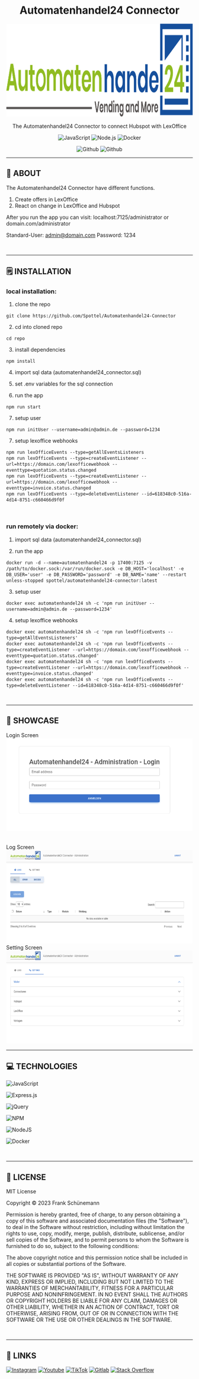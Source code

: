 <div align='center'>
    <h1><b>Automatenhandel24 Connector</b></h1>
    <img src='https://raw.githubusercontent.com/Spottel/Automatenhandel24-Connector/master/public/administrator/logo.png' height='250' />
    <p>The Automatenhandel24 Connector to connect Hubspot with LexOffice</p>


![JavaScript](https://badgen.net/badge/JavaScript/ES6/yellow?)
![Node.js](https://badgen.net/badge/Node.js/v18.15.0/green?)
![Docker](https://badgen.net/badge/Docker/23.0.3/cyan?)

![Github](https://badgen.net/github/release/Spottel/Automatenhandel24-Connector)
![Github](https://badgen.net/github/last-commit/Spottel/Automatenhandel24-Connector)


</div>

---

## 💾 **ABOUT**

The Automatenhandel24 Connector have different functions.

1. Create offers in LexOffice
2. React on change in LexOffice and Hubspot

After you run the app you can visit:
localhost:7125/administrator or domain.com/administrator

Standard-User: admin@domain.com
Password: 1234




<br />

---

## 🗒️ **INSTALLATION**

### local installation:

1. clone the repo

```
git clone https://github.com/Spottel/Automatenhandel24-Connector
```

2. cd into cloned repo

```
cd repo
```

3. install dependencies

```
npm install
```

4. import sql data (automatenhandel24_connector.sql)

5. set .env variables for the sql connection

6. run the app

```
npm run start
```

7. setup user

```
npm run initUser --username=admin@admin.de --password=1234
```

7. setup lexoffice webhooks

```
npm run lexOfficeEvents --type=getAllEventsListeners
npm run lexOfficeEvents --type=createEventListener --url=https://domain.com/lexofficewebhook --eventtype=quotation.status.changed
npm run lexOfficeEvents --type=createEventListener --url=https://domain.com/lexofficewebhook --eventtype=invoice.status.changed
npm run lexOfficeEvents --type=deleteEventListener --id=618348c0-516a-4d14-8751-c660466d9f0f
```

<br />

### run remotely via docker:

1. import sql data (automatenhandel24_connector.sql)

2. run the app

```
docker run -d --name=automatenhandel24 -p 17400:7125 -v /path/to/docker.sock:/var/run/docker.sock -e DB_HOST='localhost' -e DB_USER='user' -e DB_PASSWORD='password' -e DB_NAME='name' --restart unless-stopped spottel/automatenhandel24-connector:latest
```

3. setup user

```
docker exec automatenhandel24 sh -c 'npm run initUser --username=admin@admin.de --password=1234'
```

4. setup lexoffice webhooks

```
docker exec automatenhandel24 sh -c 'npm run lexOfficeEvents --type=getAllEventsListeners'
docker exec automatenhandel24 sh -c 'npm run lexOfficeEvents --type=createEventListener --url=https://domain.com/lexofficewebhook --eventtype=quotation.status.changed'
docker exec automatenhandel24 sh -c 'npm run lexOfficeEvents --type=createEventListener --url=https://domain.com/lexofficewebhook --eventtype=invoice.status.changed'
docker exec automatenhandel24 sh -c 'npm run lexOfficeEvents --type=deleteEventListener --id=618348c0-516a-4d14-8751-c660466d9f0f'
```

<br />

---

## 🔎 **SHOWCASE**

Login Screen
<br/>
<img src='https://raw.githubusercontent.com/Spottel/Automatenhandel24-Connector/master/public/readme/readme1.png' height='250' />

<br />
Log Screen
<br/>
<img src='https://raw.githubusercontent.com/Spottel/Automatenhandel24-Connector/master/public/readme/readme2.png' height='250' />

<br />
Setting Screen
<br/>
<img src='https://raw.githubusercontent.com/Spottel/Automatenhandel24-Connector/master/public/readme/readme3.png' height='250' />

<br />

---

## 💻 **TECHNOLOGIES**

![JavaScript](https://img.shields.io/badge/javascript-%23323330.svg?style=for-the-badge&logo=javascript&logoColor=%23F7DF1E)

![Express.js](https://img.shields.io/badge/express.js-%23404d59.svg?style=for-the-badge&logo=express&logoColor=%2361DAFB)

![jQuery](https://img.shields.io/badge/jquery-%230769AD.svg?style=for-the-badge&logo=jquery&logoColor=white)

![NPM](https://img.shields.io/badge/NPM-%23000000.svg?style=for-the-badge&logo=npm&logoColor=white)

![NodeJS](https://img.shields.io/badge/node.js-6DA55F?style=for-the-badge&logo=node.js&logoColor=white)

![Docker](https://img.shields.io/badge/docker-%230db7ed.svg?style=for-the-badge&logo=docker&logoColor=white)


<br />

---

## 📎 **LICENSE**

MIT License

Copyright © 2023 Frank Schünemann

Permission is hereby granted, free of charge, to any person obtaining a copy of this software and associated documentation files (the "Software"), to deal in the Software without restriction, including without limitation the rights to use, copy, modify, merge, publish, distribute, sublicense, and/or sell copies of the Software, and to permit persons to whom the Software is furnished to do so, subject to the following conditions:

The above copyright notice and this permission notice shall be included in all copies or substantial portions of the Software.

THE SOFTWARE IS PROVIDED "AS IS", WITHOUT WARRANTY OF ANY KIND, EXPRESS OR IMPLIED, INCLUDING BUT NOT LIMITED TO THE WARRANTIES OF MERCHANTABILITY, FITNESS FOR A PARTICULAR PURPOSE AND NONINFRINGEMENT. IN NO EVENT SHALL THE AUTHORS OR COPYRIGHT HOLDERS BE LIABLE FOR ANY CLAIM, DAMAGES OR OTHER LIABILITY, WHETHER IN AN ACTION OF CONTRACT, TORT OR OTHERWISE, ARISING FROM, OUT OF OR IN CONNECTION WITH THE SOFTWARE OR THE USE OR OTHER DEALINGS IN THE SOFTWARE.

<br />

---

## 📌 **LINKS**

[<img alt="Instagram" src="https://img.shields.io/badge/frank_schuenemann_-%23E4405F.svg?style=for-the-badge&logo=Instagram&logoColor=white" />](https://www.instagram.com/frank_schuenemann_/)
[<img alt="Youtube" src="https://img.shields.io/badge/@FrankSchuenemann-%23FF0000.svg?style=for-the-badge&logo=YouTube&logoColor=white" />](https://www.youtube.com/@FrankSchuenemann)
[<img alt="TikTok" src="https://img.shields.io/badge/@frankschuenemann-%23000000.svg?style=for-the-badge&logo=TikTok&logoColor=white" />](https://www.tiktok.com/@frankschuenemann)
[<img alt="Gitlab" src="https://img.shields.io/badge/frankschuenemann)-%23181717.svg?style=for-the-badge&logo=gitlab&logoColor=white" />](https://gitlab.com/frankschuenemann)
[<img alt="Stack Overflow" src="https://img.shields.io/badge/frank-sch%c3%bcnemann-FE7A16?style=for-the-badge&logo=stack-overflow&logoColor=white" />](https://stackoverflow.com/users/18687186/frank-sch%c3%bcnemann)
